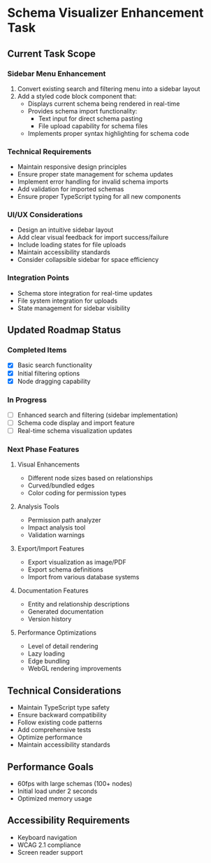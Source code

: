 # Schema Visualizer Enhancement Task

## Current Task Scope

### Sidebar Menu Enhancement
1. Convert existing search and filtering menu into a sidebar layout
2. Add a styled code block component that:
   - Displays current schema being rendered in real-time
   - Provides schema import functionality:
     * Text input for direct schema pasting
     * File upload capability for schema files
   - Implements proper syntax highlighting for schema code

### Technical Requirements
- Maintain responsive design principles
- Ensure proper state management for schema updates
- Implement error handling for invalid schema imports
- Add validation for imported schemas
- Ensure proper TypeScript typing for all new components

### UI/UX Considerations
- Design an intuitive sidebar layout
- Add clear visual feedback for import success/failure
- Include loading states for file uploads
- Maintain accessibility standards
- Consider collapsible sidebar for space efficiency

### Integration Points
- Schema store integration for real-time updates
- File system integration for uploads
- State management for sidebar visibility

## Updated Roadmap Status

### Completed Items
- [x] Basic search functionality
- [x] Initial filtering options
- [x] Node dragging capability

### In Progress
- [ ] Enhanced search and filtering (sidebar implementation)
- [ ] Schema code display and import feature
- [ ] Real-time schema visualization updates

### Next Phase Features
1. Visual Enhancements
   - Different node sizes based on relationships
   - Curved/bundled edges
   - Color coding for permission types

2. Analysis Tools
   - Permission path analyzer
   - Impact analysis tool
   - Validation warnings

3. Export/Import Features
   - Export visualization as image/PDF
   - Export schema definitions
   - Import from various database systems

4. Documentation Features
   - Entity and relationship descriptions
   - Generated documentation
   - Version history

5. Performance Optimizations
   - Level of detail rendering
   - Lazy loading
   - Edge bundling
   - WebGL rendering improvements

## Technical Considerations
- Maintain TypeScript type safety
- Ensure backward compatibility
- Follow existing code patterns
- Add comprehensive tests
- Optimize performance
- Maintain accessibility standards

## Performance Goals
- 60fps with large schemas (100+ nodes)
- Initial load under 2 seconds
- Optimized memory usage

## Accessibility Requirements
- Keyboard navigation
- WCAG 2.1 compliance
- Screen reader support
